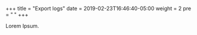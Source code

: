 +++
title = "Export logs"
date = 2019-02-23T16:46:40-05:00
weight = 2
pre = "<b> </b>"
+++



Lorem Ipsum.

